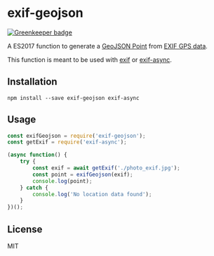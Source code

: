 # exif-geojson

[![Greenkeeper badge](https://badges.greenkeeper.io/compwright/exif-geojson.svg)](https://greenkeeper.io/)

A ES2017 function to generate a [GeoJSON Point](https://tools.ietf.org/html/rfc7946#appendix-A.1) from [EXIF GPS data](https://sno.phy.queensu.ca/~phil/exiftool/TagNames/GPS.html).

This function is meant to be used with [exif](https://github.com/gomfunkel/node-exif) or [exif-async](https://github.com/jacekwasowski/exif-async).

## Installation

```
npm install --save exif-geojson exif-async
```

## Usage

```javascript
const exifGeojson = require('exif-geojson');
const getExif = require('exif-async');

(async function() {
    try {
        const exif = await getExif('./photo_exif.jpg');
        const point = exifGeojson(exif);
        console.log(point);
    } catch {
        console.log('No location data found');
    }
})();
```

## License

MIT

